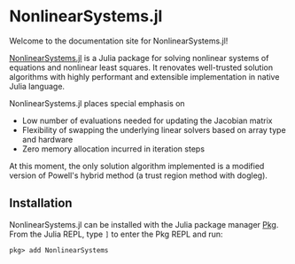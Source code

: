 # NonlinearSystems.jl

Welcome to the documentation site for NonlinearSystems.jl!

[NonlinearSystems.jl](https://github.com/junyuan-chen/NonlinearSystems.jl)
is a Julia package for solving nonlinear systems of equations and nonlinear least squares.
It renovates well-trusted solution algorithms with
highly performant and extensible implementation in native Julia language.

NonlinearSystems.jl places special emphasis on

- Low number of evaluations needed for updating the Jacobian matrix
- Flexibility of swapping the underlying linear solvers based on array type and hardware
- Zero memory allocation incurred in iteration steps

At this moment, the only solution algorithm implemented
is a modified version of Powell's hybrid method
(a trust region method with dogleg).

## Installation

NonlinearSystems.jl can be installed with the Julia package manager
[Pkg](https://docs.julialang.org/en/v1/stdlib/Pkg/).
From the Julia REPL, type `]` to enter the Pkg REPL and run:

```
pkg> add NonlinearSystems
```
